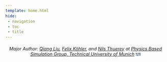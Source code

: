 ```yaml
---
template: home.html
hide:
 - navigation
 - toc
 - title
---
```

<h6 align="center">
Major Author: <a href="https://qiauil.github.io/">Qiang Liu</a>, <a href="https://fkoehler.site/">Felix Köhler</a>, and <a href="https://ge.in.tum.de/about/n-thuerey/">Nils Thuerey</a> at <a href="https://ge.in.tum.de">Physics Based Simulation Group, Technical University of Munich</a> <img src="assets/pics/TUM.svg" width="16"> </h6>